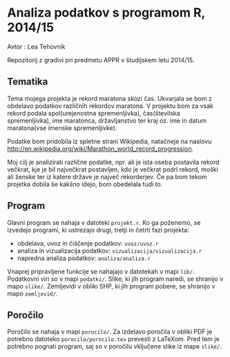 # Analiza podatkov s programom R, 2014/15

Avtor : Lea Tehovnik

Repozitorij z gradivi pri predmetu APPR v študijskem letu 2014/15.

## Tematika

Tema mojega projekta je rekord maratona skozi čas. Ukvarjala se bom z obdelavo podatkov različnih rekordov maratona. V projektu bom za vsak rekord podala spol(urejenostna spremenljivka), čas(številska spremenljivka), ime maratonca, državljanstvo ter kraj oz. ime in datum maratona(vse imenske spremenljivke).

Podatke bom pridobila iz spletne strani Wikipedia, natačneje na naslovu http://en.wikipedia.org/wiki/Marathon_world_record_progression.

Moj cilj je analizirati različne podatke, npr. ali je ista oseba postavila rekord večkrat, kje je bil največkrat postavljen, kdo je večkrat podrl rekord, moški ali ženske ter iz katere države je največ rekorderjev. Če pa bom tekom projetka dobila še kakšno idejo, bom obedelala tudi to.

## Program

Glavni program se nahaja v datoteki `projekt.r`. Ko ga poženemo, se izvedejo
programi, ki ustrezajo drugi, tretji in četrti fazi projekta:

* obdelava, uvoz in čiščenje podatkov: `uvoz/uvoz.r`
* analiza in vizualizacija podatkov: `vizualizacija/vizualizacija.r`
* napredna analiza podatkov: `analiza/analiza.r`

Vnaprej pripravljene funkcije se nahajajo v datotekah v mapi `lib/`. Podatkovni
viri so v mapi `podatki/`. Slike, ki jih program naredi, se shranijo v mapo
`slike/`. Zemljevidi v obliki SHP, ki jih program pobere, se shranijo v mapo
`zemljevid/`.

## Poročilo

Poročilo se nahaja v mapi `porocilo/`. Za izdelavo poročila v obliki PDF je
potrebno datoteko `porocilo/porocilo.tex` prevesti z LaTeXom. Pred tem je
potrebno pognati program, saj so v poročilu vključene slike iz mape `slike/`.
